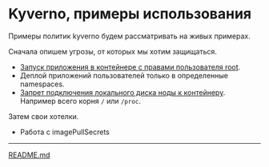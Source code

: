 # Kyverno, примеры использования

Примеры политик kyverno будем рассматривать на живых примерах.

Сначала опишем угрозы, от которых мы хотим защищаться.

- [Запуск приложения в контейнере с правами пользователя root](validate.md#запуск-приложения-в-контейнере-с-правами-пользователя-root).
- Деплой приложений пользователей только в определенные namespaces.
- [Запрет подключения локального диска ноды к контейнеру](validate.md#запрет-подключения-локального-диска-ноды-к-контейнеру). Например всего корня `/` или `/proc`.

Затем свои хотелки.

- Работа с imagePullSecrets

---
[README.md](README.md)
